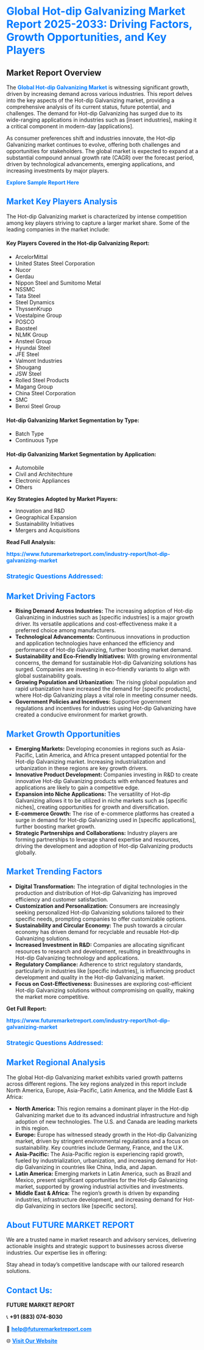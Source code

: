 <h1 style="color: #007BFF;">Global Hot-dip Galvanizing Market Report 2025-2033: Driving Factors, Growth Opportunities, and Key Players</h1>

<section id="overview">
<h2>Market Report Overview</h2>
<p>The <a href="https://www.futuremarketreport.com/industry-report/hot-dip-galvanizing-market" style="color: #007BFF; text-decoration: none;"><strong>Global Hot-dip Galvanizing Market</strong></a> is witnessing significant growth, driven by increasing demand across various industries. This report delves into the key aspects of the Hot-dip Galvanizing market, providing a comprehensive analysis of its current status, future potential, and challenges. The demand for Hot-dip Galvanizing has surged due to its wide-ranging applications in industries such as [insert industries], making it a critical component in modern-day [applications].</p>
<p>As consumer preferences shift and industries innovate, the Hot-dip Galvanizing market continues to evolve, offering both challenges and opportunities for stakeholders. The global market is expected to expand at a substantial compound annual growth rate (CAGR) over the forecast period, driven by technological advancements, emerging applications, and increasing investments by major players.</p>
</section>

<section id="overview">
<p><a href="https://www.futuremarketreport.com/request-sample/reportId=114894" style="color: #007BFF; text-decoration: none;"><strong>Explore Sample Report Here</strong></a></p>
</section>

<section id="key-players">
<h2 style="color: #007BFF;">Market Key Players Analysis</h2>
<p>The Hot-dip Galvanizing market is characterized by intense competition among key players striving to capture a larger market share. Some of the leading companies in the market include:</p>
<h4>Key Players Covered in the Hot-dip Galvanizing Report:</h4>
<ul><li>ArcelorMittal</li><li>United States Steel Corporation</li><li>Nucor</li><li>Gerdau</li><li>Nippon Steel and Sumitomo Metal</li><li>NSSMC</li><li>Tata Steel</li><li>Steel Dynamics</li><li>ThyssenKrupp</li><li>Voestalpine Group</li><li>POSCO</li><li>Baosteel</li><li>NLMK Group</li><li>Ansteel Group</li><li>Hyundai Steel</li><li>JFE Steel</li><li>Valmont Industries</li><li>Shougang</li><li>JSW Steel</li><li>Rolled Steel Products</li><li>Magang Group</li><li>China Steel Corporation</li><li>SMC</li><li>Benxi Steel Group</li></ul>
<h4>Hot-dip Galvanizing Market Segmentation by Type:</h4>
<ul><li>Batch Type</li><li>Continuous Type</li></ul>

<h4>Hot-dip Galvanizing Market Segmentation by Application:</h4>
<ul><li>Automobile</li><li>Civil and Architechture</li><li>Electronic Appliances</li><li>Others</li></ul>
<p><strong>Key Strategies Adopted by Market Players:</strong></p>
<ul>
<li>Innovation and R&D</li>
<li>Geographical Expansion</li>
<li>Sustainability Initiatives</li>
<li>Mergers and Acquisitions</li>
</ul>
</section>

<section>
<p><strong>Read Full Analysis: </strong></p><a href="https://www.futuremarketreport.com/industry-report/hot-dip-galvanizing-market" style="color: #007BFF; text-decoration: none;"><strong>https://www.futuremarketreport.com/industry-report/hot-dip-galvanizing-market</strong></a>
<h3 style="color: #007BFF;">Strategic Questions Addressed:</h3>
</section>

<section id="driving-factors">
<h2 style="color: #007BFF;">Market Driving Factors</h2>
<ul>
<li><strong>Rising Demand Across Industries:</strong> The increasing adoption of Hot-dip Galvanizing in industries such as [specific industries] is a major growth driver. Its versatile applications and cost-effectiveness make it a preferred choice among manufacturers.</li>
<li><strong>Technological Advancements:</strong> Continuous innovations in production and application technologies have enhanced the efficiency and performance of Hot-dip Galvanizing, further boosting market demand.</li>
<li><strong>Sustainability and Eco-Friendly Initiatives:</strong> With growing environmental concerns, the demand for sustainable Hot-dip Galvanizing solutions has surged. Companies are investing in eco-friendly variants to align with global sustainability goals.</li>
<li><strong>Growing Population and Urbanization:</strong> The rising global population and rapid urbanization have increased the demand for [specific products], where Hot-dip Galvanizing plays a vital role in meeting consumer needs.</li>
<li><strong>Government Policies and Incentives:</strong> Supportive government regulations and incentives for industries using Hot-dip Galvanizing have created a conducive environment for market growth.</li>
</ul>
</section>

<section id="growth-opportunities">
<h2 style="color: #007BFF;">Market Growth Opportunities</h2>
<ul>
<li><strong>Emerging Markets:</strong> Developing economies in regions such as Asia-Pacific, Latin America, and Africa present untapped potential for the Hot-dip Galvanizing market. Increasing industrialization and urbanization in these regions are key growth drivers.</li>
<li><strong>Innovative Product Development:</strong> Companies investing in R&D to create innovative Hot-dip Galvanizing products with enhanced features and applications are likely to gain a competitive edge.</li>
<li><strong>Expansion into Niche Applications:</strong> The versatility of Hot-dip Galvanizing allows it to be utilized in niche markets such as [specific niches], creating opportunities for growth and diversification.</li>
<li><strong>E-commerce Growth:</strong> The rise of e-commerce platforms has created a surge in demand for Hot-dip Galvanizing used in [specific applications], further boosting market growth.</li>
<li><strong>Strategic Partnerships and Collaborations:</strong> Industry players are forming partnerships to leverage shared expertise and resources, driving the development and adoption of Hot-dip Galvanizing products globally.</li>
</ul>
</section>

<section id="trending-factors">
<h2 style="color: #007BFF;">Market Trending Factors</h2>
<ul>
<li><strong>Digital Transformation:</strong> The integration of digital technologies in the production and distribution of Hot-dip Galvanizing has improved efficiency and customer satisfaction.</li>
<li><strong>Customization and Personalization:</strong> Consumers are increasingly seeking personalized Hot-dip Galvanizing solutions tailored to their specific needs, prompting companies to offer customizable options.</li>
<li><strong>Sustainability and Circular Economy:</strong> The push towards a circular economy has driven demand for recyclable and reusable Hot-dip Galvanizing solutions.</li>
<li><strong>Increased Investment in R&D:</strong> Companies are allocating significant resources to research and development, resulting in breakthroughs in Hot-dip Galvanizing technology and applications.</li>
<li><strong>Regulatory Compliance:</strong> Adherence to strict regulatory standards, particularly in industries like [specific industries], is influencing product development and quality in the Hot-dip Galvanizing market.</li>
<li><strong>Focus on Cost-Effectiveness:</strong> Businesses are exploring cost-efficient Hot-dip Galvanizing solutions without compromising on quality, making the market more competitive.</li>
</ul>
</section>

<section>
<p><strong>Get Full Report: </strong></p><a href="https://www.futuremarketreport.com/industry-report/hot-dip-galvanizing-market" style="color: #007BFF; text-decoration: none;"><strong>https://www.futuremarketreport.com/industry-report/hot-dip-galvanizing-market</strong></a>
<h3 style="color: #007BFF;">Strategic Questions Addressed:</h3>
</section>


<section id="regional-analysis">
<h2 style="color: #007BFF;">Market Regional Analysis</h2>
<p>The global Hot-dip Galvanizing market exhibits varied growth patterns across different regions. The key regions analyzed in this report include North America, Europe, Asia-Pacific, Latin America, and the Middle East & Africa:</p>
<ul>
<li><strong>North America:</strong> This region remains a dominant player in the Hot-dip Galvanizing market due to its advanced industrial infrastructure and high adoption of new technologies. The U.S. and Canada are leading markets in this region.</li>
<li><strong>Europe:</strong> Europe has witnessed steady growth in the Hot-dip Galvanizing market, driven by stringent environmental regulations and a focus on sustainability. Key countries include Germany, France, and the U.K.</li>
<li><strong>Asia-Pacific:</strong> The Asia-Pacific region is experiencing rapid growth, fueled by industrialization, urbanization, and increasing demand for Hot-dip Galvanizing in countries like China, India, and Japan.</li>
<li><strong>Latin America:</strong> Emerging markets in Latin America, such as Brazil and Mexico, present significant opportunities for the Hot-dip Galvanizing market, supported by growing industrial activities and investments.</li>
<li><strong>Middle East & Africa:</strong> The region’s growth is driven by expanding industries, infrastructure development, and increasing demand for Hot-dip Galvanizing in sectors like [specific sectors].</li>
</ul>
</section>

<footer>
<h2 style="color: #007BFF;">About FUTURE MARKET REPORT</h2>
<p>We are a trusted name in market research and advisory services, delivering actionable insights and strategic support to businesses across diverse industries. Our expertise lies in offering:</p>

<p>Stay ahead in today’s competitive landscape with our tailored research solutions.</p>

<h2 style="color: #007BFF;">Contact Us:</h2>
<p><strong>FUTURE MARKET REPORT</strong></p>
<p>📞 <strong>+91 (883) 074-8030</strong></p>
<p>📧 <strong><a href="mailto:help@futuremarketreport.com" style="color: #007BFF;">help@futuremarketreport.com</a></strong></p>
<p>🌐 <strong><a href="https://www.futuremarketreport.com/" style="color: #007BFF;">Visit Our Website</a></strong></p>
</footer>